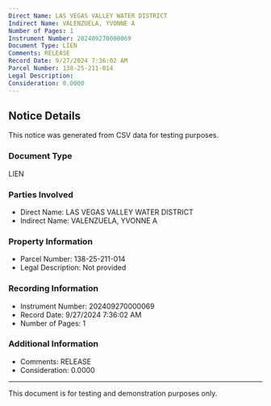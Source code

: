 ```yaml
---
Direct Name: LAS VEGAS VALLEY WATER DISTRICT
Indirect Name: VALENZUELA, YVONNE A
Number of Pages: 1
Instrument Number: 202409270000069
Document Type: LIEN
Comments: RELEASE
Record Date: 9/27/2024 7:36:02 AM
Parcel Number: 138-25-211-014
Legal Description: 
Consideration: 0.0000
---
```


## Notice Details

This notice was generated from CSV data for testing purposes.

### Document Type
LIEN

### Parties Involved
- Direct Name: LAS VEGAS VALLEY WATER DISTRICT
- Indirect Name: VALENZUELA, YVONNE A

### Property Information
- Parcel Number: 138-25-211-014
- Legal Description: Not provided

### Recording Information
- Instrument Number: 202409270000069
- Record Date: 9/27/2024 7:36:02 AM
- Number of Pages: 1

### Additional Information
- Comments: RELEASE
- Consideration: 0.0000

---

This document is for testing and demonstration purposes only.
